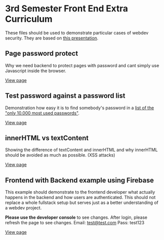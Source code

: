 # 3rd Semester Front End Extra Curriculum

These files should be used to demonstrate particular cases of webdev security.
They are based on [this presentation](https://docs.google.com/presentation/d/1yUZPuLhBBv7fD8Z_nBg20C7qUNCOX1I31mFgII3ztFU/edit?usp=sharing).

## Page password protect

Why we need backend to protect pages with password and cant simply use Javascript inside the browser.

[View page](https://advename.github.io/3rd-sem-mmd-extra/Page_Password_Protect/)

## Test password against a password list

Demonstration how easy it is to find somebody's password in a [list of the "only 10.000 most used passwords"](https://github.com/advename/3rd-sem-mmd-extra/blob/master/Password/password-list.json).

[View page](https://advename.github.io/3rd-sem-mmd-extra/Password/)

## innerHTML vs textContent

Showing the difference of textContent and innerHTML and why innerHTML should be avoided as much as possible.
(XSS attacks)

[View page](https://advename.github.io/3rd-sem-mmd-extra/input_security/)

## Frontend with Backend example using Firebase

This example should demonstrate to the frontend developer what actually happens in the backend and how users are authenticated. This should not replace a whole fullstack setup but serves just as a better understanding of a webdev project.

**Please use the developer console** to see changes. After login, please refresh the page to see changes.
Email: test@test.com
Pass: test123

[View page](https://advename.github.io/3rd-sem-mmd-extra/Firebase/)
